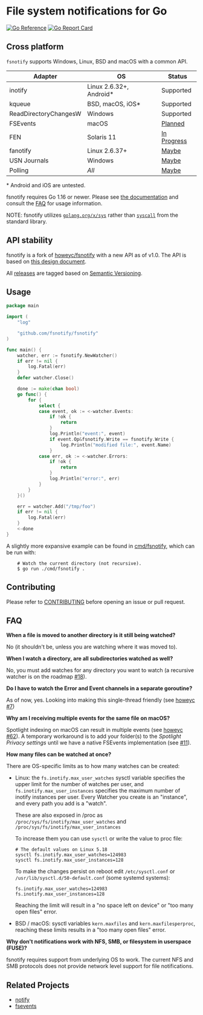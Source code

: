 # File system notifications for Go

[![Go Reference](https://pkg.go.dev/badge/github.com/fsnotify/fsnotify.svg)](https://pkg.go.dev/github.com/fsnotify/fsnotify) [![Go Report Card](https://goreportcard.com/badge/github.com/fsnotify/fsnotify)](https://goreportcard.com/report/github.com/fsnotify/fsnotify)

## Cross platform

`fsnotify` supports Windows, Linux, BSD and macOS with a common API.

| Adapter               | OS                       | Status                                                       |
| --------------------- | -------------------------| -------------------------------------------------------------|
| inotify               | Linux 2.6.32+, Android\* | Supported                                                    |
| kqueue                | BSD, macOS, iOS\*        | Supported                                                    |
| ReadDirectoryChangesW | Windows                  | Supported                                                    |
| FSEvents              | macOS                    | [Planned](https://github.com/fsnotify/fsnotify/issues/11)    |
| FEN                   | Solaris 11               | [In Progress](https://github.com/fsnotify/fsnotify/pull/371) |
| fanotify              | Linux 2.6.37+            | [Maybe](https://github.com/fsnotify/fsnotify/issues/114)     |
| USN Journals          | Windows                  | [Maybe](https://github.com/fsnotify/fsnotify/issues/53)      |
| Polling               | *All*                    | [Maybe](https://github.com/fsnotify/fsnotify/issues/9)       |

\* Android and iOS are untested.

fsnotify requires Go 1.16 or newer. Please see
[the documentation](https://pkg.go.dev/github.com/fsnotify/fsnotify)
and consult the [FAQ](#faq) for usage information.

NOTE: fsnotify utilizes
[`golang.org/x/sys`](https://pkg.go.dev/golang.org/x/sys) rather than
[`syscall`](https://pkg.go.dev/syscall) from the standard library.

## API stability

fsnotify is a fork of [howeyc/fsnotify](https://github.com/howeyc/fsnotify) with a new API as of v1.0. The API is based on [this design document](http://goo.gl/MrYxyA).

All [releases](https://github.com/fsnotify/fsnotify/releases) are tagged based on [Semantic Versioning](http://semver.org/).

## Usage

```go
package main

import (
	"log"

	"github.com/fsnotify/fsnotify"
)

func main() {
	watcher, err := fsnotify.NewWatcher()
	if err != nil {
		log.Fatal(err)
	}
	defer watcher.Close()

	done := make(chan bool)
	go func() {
		for {
			select {
			case event, ok := <-watcher.Events:
				if !ok {
					return
				}
				log.Println("event:", event)
				if event.Op&fsnotify.Write == fsnotify.Write {
					log.Println("modified file:", event.Name)
				}
			case err, ok := <-watcher.Errors:
				if !ok {
					return
				}
				log.Println("error:", err)
			}
		}
	}()

	err = watcher.Add("/tmp/foo")
	if err != nil {
		log.Fatal(err)
	}
	<-done
}
```

A slightly more expansive example can be found in [cmd/fsnotify](cmd/fsnotify), which can be run with:

        # Watch the current directory (not recursive).
        $ go run ./cmd/fsnotify .

## Contributing

Please refer to [CONTRIBUTING][] before opening an issue or pull request.

## FAQ

**When a file is moved to another directory is it still being watched?**

No (it shouldn't be, unless you are watching where it was moved to).

**When I watch a directory, are all subdirectories watched as well?**

No, you must add watches for any directory you want to watch (a recursive watcher is on the roadmap [#18][]).

**Do I have to watch the Error and Event channels in a separate goroutine?**

As of now, yes. Looking into making this single-thread friendly (see [howeyc #7][#7])

**Why am I receiving multiple events for the same file on macOS?**

Spotlight indexing on macOS can result in multiple events (see
[howeyc #62][#62]). A temporary workaround is to add your folder(s) to the
*Spotlight Privacy settings* until we have a native FSEvents implementation (see
[#11][]).

**How many files can be watched at once?**

There are OS-specific limits as to how many watches can be created:

* Linux: the `fs.inotify.max_user_watches` sysctl variable specifies the upper
  limit for the number of watches per user, and `fs.inotify.max_user_instances`
  specifies the maximum number of inotify instances per user. Every Watcher you
  create is an "instance", and every path you add is a "watch".

  These are also exposed in /proc as `/proc/sys/fs/inotify/max_user_watches` and
  `/proc/sys/fs/inotify/max_user_instances`

  To increase them you can use `sysctl` or write the value to proc file:

	  # The default values on Linux 5.18
      sysctl fs.inotify.max_user_watches=124983
      sysctl fs.inotify.max_user_instances=128

  To make the changes persist on reboot edit `/etc/sysctl.conf` or
  `/usr/lib/sysctl.d/50-default.conf` (some systemd systems):

      fs.inotify.max_user_watches=124983
      fs.inotify.max_user_instances=128

  Reaching the limit will result in a "no space left on device" or "too many
  open files" error.

* BSD / macOS: sysctl variables `kern.maxfiles` and `kern.maxfilesperproc`,
  reaching these limits results in a "too many open files" error.

**Why don't notifications work with NFS, SMB, or filesystem in userspace (FUSE)?**

fsnotify requires support from underlying OS to work. The current NFS and SMB
protocols does not provide network level support for file notifications.

[#62]: https://github.com/howeyc/fsnotify/issues/62
[#18]: https://github.com/fsnotify/fsnotify/issues/18
[#11]: https://github.com/fsnotify/fsnotify/issues/11
[#7]: https://github.com/howeyc/fsnotify/issues/7

[contributing]: https://github.com/fsnotify/fsnotify/blob/main/CONTRIBUTING.md

## Related Projects

* [notify](https://github.com/rjeczalik/notify)
* [fsevents](https://github.com/fsnotify/fsevents)
